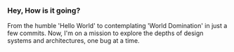 ### Hey, How is it going?

From the humble 'Hello World' to contemplating 'World Domination' in just a few commits. Now, I'm on a mission to explore the depths of design systems and architectures, one bug at a time.
